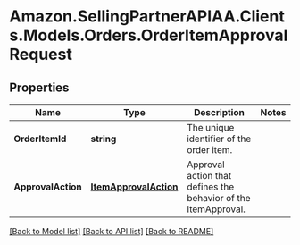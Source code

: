 # Amazon.SellingPartnerAPIAA.Clients.Models.Orders.OrderItemApprovalRequest
## Properties

Name | Type | Description | Notes
------------ | ------------- | ------------- | -------------
**OrderItemId** | **string** | The unique identifier of the order item. | 
**ApprovalAction** | [**ItemApprovalAction**](ItemApprovalAction.md) | Approval action that defines the behavior of the ItemApproval. | 

[[Back to Model list]](../README.md#documentation-for-models) [[Back to API list]](../README.md#documentation-for-api-endpoints) [[Back to README]](../README.md)

